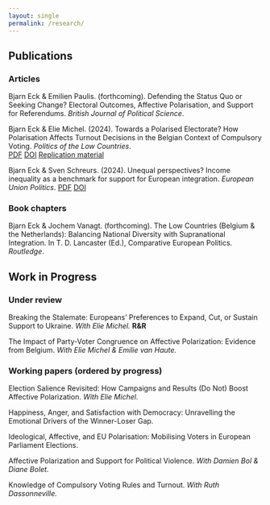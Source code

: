 ```yaml
---
layout: single
permalink: /research/
---
```


## Publications
### Articles

Bjarn Eck & Emilien Paulis. (forthcoming). Defending the Status Quo or Seeking Change? Electoral Outcomes, Affective Polarisation, and Support for Referendums. _British Journal of Political Science_.

Bjarn Eck & Elie Michel. (2024). Towards a Polarised Electorate? How Polarisation Affects Turnout Decisions in the Belgian Context of Compulsory Voting. _Politics of the Low Countries_.  
[PDF](/assets/EckMichel_PLC_2024.pdf) [DOI](https://doi.org/10.5553/PLC/.000079) [Replication material](https://osf.io/8uqys/?view_only=7ff818b7f54e42a788995bea4ed82df6)


Bjarn Eck & Sven Schreurs. (2024). Unequal perspectives? Income inequality as a benchmark for support for European integration. _European Union Politics_.
[PDF](/assets/EckSchreurs_EUP_2024.pdf) [DOI](https://doi.org/10.1177/14651165231226054)



### Book chapters 
Bjarn Eck & Jochem Vanagt. (forthcoming). The Low Countries (Belgium & the Netherlands): Balancing National Diversity with Supranational Integration. In T. D. Lancaster (Ed.), Comparative European Politics. _Routledge_.



## Work in Progress
### Under review 
Breaking the Stalemate: Europeans’ Preferences to Expand, Cut, or Sustain Support to Ukraine. 
_With Elie Michel._ **R&R**

The Impact of Party-Voter Congruence on Affective Polarization: Evidence from Belgium. 
_With Elie Michel & Emilie van Haute._


### Working papers (ordered by progress)
Election Salience Revisited: How Campaigns and Results (Do Not) Boost Affective Polarization. 
_With Elie Michel._

Happiness, Anger, and Satisfaction with Democracy: Unravelling the Emotional Drivers of the Winner-Loser Gap.

Ideological, Affective, and EU Polarisation: Mobilising Voters in European Parliament Elections.

Affective Polarization and Support for Political Violence. 
_With Damien Bol & Diane Bolet._

Knowledge of Compulsory Voting Rules and Turnout. 
_With Ruth Dassonneville._
